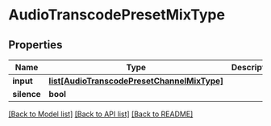 # AudioTranscodePresetMixType

## Properties
Name | Type | Description | Notes
------------ | ------------- | ------------- | -------------
**input** | [**list[AudioTranscodePresetChannelMixType]**](AudioTranscodePresetChannelMixType.md) |  | [optional] 
**silence** | **bool** |  | [optional] 

[[Back to Model list]](../README.md#documentation-for-models) [[Back to API list]](../README.md#documentation-for-api-endpoints) [[Back to README]](../README.md)


